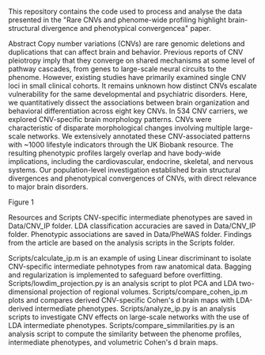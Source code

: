 This repository contains the code used to process and analyse the data presented in the "Rare CNVs and phenome-wide profiling highlight brain-structural divergence and phenotypical convergencea" paper.

Abstract
Copy number variations (CNVs) are rare genomic deletions and duplications that can affect brain and behavior. Previous reports of CNV pleiotropy imply that they converge on shared mechanisms at some level of pathway cascades, from genes to large-scale neural circuits to the phenome. However, existing studies have primarily examined single CNV loci in small clinical cohorts. It remains unknown how distinct CNVs escalate vulnerability for the same developmental and psychiatric disorders. Here, we quantitatively dissect the associations between brain organization and behavioral differentiation across eight key CNVs. In 534 CNV carriers, we explored CNV-specific brain morphology patterns. CNVs were characteristic of disparate morphological changes involving multiple large-scale networks. We extensively annotated these CNV-associated patterns with ~1000 lifestyle indicators through the UK Biobank resource. The resulting phenotypic profiles largely overlap and have body-wide implications, including the cardiovascular, endocrine, skeletal, and nervous systems. Our population-level investigation established brain structural divergences and phenotypical convergences of CNVs, with direct relevance to major brain disorders.

Figure 1

Resources and Scripts
CNV-specific intermediate phenotypes are saved in Data/CNV_IP folder. LDA classification accuracies are saved in Data/CNV_IP folder. Phenotypic associations are saved in Data/PheWAS folder. Findings from the article are based on the analysis scripts in the Scripts folder.

Scripts/calculate_ip.m is an example of using Linear discriminant to isolate CNV-specific intermediate pehnotypes from raw anatomical data. Bagging and regularization is implemented to safeguard before overfitting.
Scripts/lowdim_projection.py is an analysis script to plot PCA and LDA two-dimensional projection of regional volumes.
Scripts/compare_cohen_ip.m plots and compares derived CNV-specific Cohen's d brain maps with LDA-derived intermediate phenotypes.
Scripts/analyze_ip.py is an analysis scripts to investigate CNV effects on large-scale networks with the use of LDA intermediate phenotypes.
Scripts/compare_simmilarities.py is an analysis script to compute the similarity between the phenome profiles, intermediate phenotypes, and volumetric Cohen's d brain maps.
